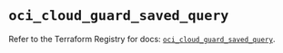 # `oci_cloud_guard_saved_query`

Refer to the Terraform Registry for docs: [`oci_cloud_guard_saved_query`](https://registry.terraform.io/providers/oracle/oci/6.18.0/docs/resources/cloud_guard_saved_query).
